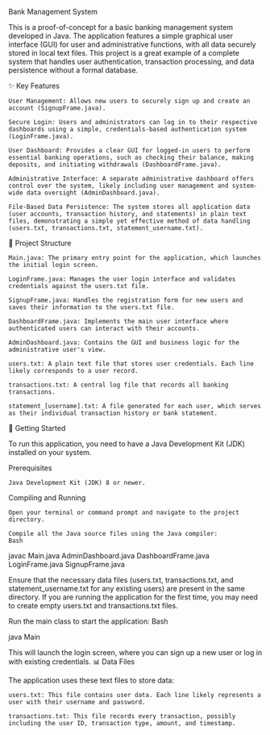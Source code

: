 Bank Management System

This is a proof-of-concept for a basic banking management system developed in Java. The application features a simple graphical user interface (GUI) for user and administrative functions, with all data securely stored in local text files. This project is a great example of a complete system that handles user authentication, transaction processing, and data persistence without a formal database.

✨ Key Features

    User Management: Allows new users to securely sign up and create an account (SignupFrame.java).

    Secure Login: Users and administrators can log in to their respective dashboards using a simple, credentials-based authentication system (LoginFrame.java).

    User Dashboard: Provides a clear GUI for logged-in users to perform essential banking operations, such as checking their balance, making deposits, and initiating withdrawals (DashboardFrame.java).

    Administrative Interface: A separate administrative dashboard offers control over the system, likely including user management and system-wide data oversight (AdminDashboard.java).

    File-Based Data Persistence: The system stores all application data (user accounts, transaction history, and statements) in plain text files, demonstrating a simple yet effective method of data handling (users.txt, transactions.txt, statement_username.txt).

📂 Project Structure

    Main.java: The primary entry point for the application, which launches the initial login screen.

    LoginFrame.java: Manages the user login interface and validates credentials against the users.txt file.

    SignupFrame.java: Handles the registration form for new users and saves their information to the users.txt file.

    DashboardFrame.java: Implements the main user interface where authenticated users can interact with their accounts.

    AdminDashboard.java: Contains the GUI and business logic for the administrative user's view.

    users.txt: A plain text file that stores user credentials. Each line likely corresponds to a user record.

    transactions.txt: A central log file that records all banking transactions.

    statement_[username].txt: A file generated for each user, which serves as their individual transaction history or bank statement.

🚀 Getting Started

To run this application, you need to have a Java Development Kit (JDK) installed on your system.

Prerequisites

    Java Development Kit (JDK) 8 or newer.

Compiling and Running

    Open your terminal or command prompt and navigate to the project directory.

    Compile all the Java source files using the Java compiler:
    Bash

javac Main.java AdminDashboard.java DashboardFrame.java LoginFrame.java SignupFrame.java

Ensure that the necessary data files (users.txt, transactions.txt, and statement_username.txt for any existing users) are present in the same directory. If you are running the application for the first time, you may need to create empty users.txt and transactions.txt files.

Run the main class to start the application:
Bash

java Main

This will launch the login screen, where you can sign up a new user or log in with existing credentials.
📊 Data Files

The application uses these text files to store data:

    users.txt: This file contains user data. Each line likely represents a user with their username and password.

    transactions.txt: This file records every transaction, possibly including the user ID, transaction type, amount, and timestamp.
